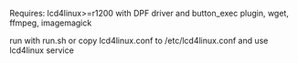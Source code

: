 Requires: lcd4linux>=r1200 with DPF driver and button_exec plugin, wget, ffmpeg, imagemagick

run with run.sh or copy lcd4linux.conf to /etc/lcd4linux.conf and use lcd4linux service
